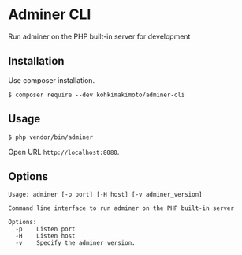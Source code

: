 # Adminer CLI

Run adminer on the PHP built-in server for development

## Installation

Use composer installation.

```
$ composer require --dev kohkimakimoto/adminer-cli
```

## Usage

```
$ php vendor/bin/adminer
```

Open URL `http://localhost:8080`.

## Options

```
Usage: adminer [-p port] [-H host] [-v adminer_version]

Command line interface to run adminer on the PHP built-in server

Options:
  -p    Listen port
  -H    Listen host
  -v    Specify the adminer version.
```


